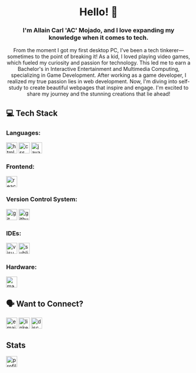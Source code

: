 <h1 align="center">Hello! 👋</h1>

<h3 align="center">I'm Allain Carl 'AC' Mojado, and I love expanding my knowledge when it comes to tech.</h2>
<p align="center">From the moment I got my first desktop PC, I’ve been a tech tinkerer—sometimes to the point of breaking it! As a kid, I loved playing video games, which fueled my curiosity and passion for technology. This led me to earn a Bachelor's in Interactive Entertainment and Multimedia Computing, specializing in Game Development.
After working as a game developer, I realized my true passion lies in web development. Now, I'm diving into self-study to create beautiful webpages that inspire and engage. I'm excited to share my journey and the stunning creations that lie ahead!</p>

## 💻 Tech Stack
### Languages:
<img src="https://img.shields.io/badge/HTML-0A1A2F?style=flat&logo=html5&logoColor=white" height="30" alt="html"></img>
<img src="https://img.shields.io/badge/CSS-0A1A2F?&style=flat&logo=css3&logoColor=white" height="30" alt="css"></img>
<img src="https://img.shields.io/badge/JavaScript-0A1A2F?style=flat&logo=javascript&logoColor=white" height="30" alt="javascript"></img>
### Frontend:
<img src="https://img.shields.io/badge/React-0A1A2F?style=flat&logo=react&logoColor=white" height="30" alt="react"></img>
### Version Control System:
<img src="https://img.shields.io/badge/Git-0A1A2F?style=flat&logo=git&logoColor=white" height="30" alt="git"></img>
<img src="https://img.shields.io/badge/Github-0A1A2F?style=flat&logo=github&logoColor=white" height="30" alt="github"></img>
### IDEs:
<img src="https://img.shields.io/badge/Visual%20Studio%20Code-0A1A2F?style=flat&logo=visual%20studio%20code&logoColor=white" height="30" alt="visual studio code"></img>
<img src="https://img.shields.io/badge/Sublime%20Text-0A1A2F?style=flat&logo=sublime%20text&logoColor=white" height="30" alt="sublime text"></img>
### Hardware:
<img src="https://img.shields.io/badge/MacBook_Air_M1-0A1A2F?style=flat&logo=apple&logoColor=white" height="30" alt="macbook"></img>

## 🗣️ Want to Connect?
<a href="mailto:hello@aclovestech.com" target="blank"><img src="https://img.shields.io/badge/hello%40aclovestech%2Ecom-0A1A2F?style=flat&logo=gmail&logoColor=white" height="30" alt="email" /></a>
<a href="https://www.linkedin.com/in/acmojado/" target="blank"><img src="https://img.shields.io/badge/acmojado-0A1A2F?style=flat&logo=linkedin&logoColor=white" height="30" alt="linkedin" /></a>
<img src="https://img.shields.io/badge/zerotwotwenty-0A1A2F?style=flat&logo=discord&logoColor=white" height="30" alt="discord"></img>

## Stats
<a href="https://visitcount.itsvg.in" target="blank"><img src="https://visitcount.itsvg.in/api?id=aclovestech&label=Profile%20Views&color=8&icon=0&pretty=true" height="30" alt="profile views"></a>
